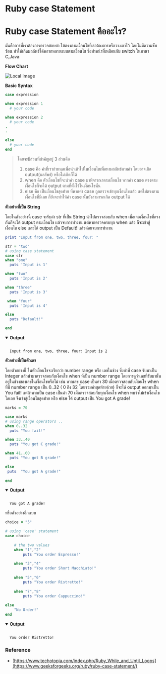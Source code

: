 # Ruby case Statement
# Ruby case Statement คืออะไร?
มันคือการที่เราต้องการตรวจสอบค่า ให้ตรงตามเงื่อนไขที่เราต้องการหรือวางเอาไว้ โดยไม่มีความซับซ้อน ทำให้เกิดผลลัพธ์ได้หลากหลายเเบบตามเงื่อนไข ซึ่งทำหน้าที่เหมือนกับ switch ในภาษา C,Java

**Flow Chart**

![Local Image]()

**Basic Syntax**
``` ruby
case expression

when expression 1
  # your code

when expression 2
  # your code
.
.

else
  # your code
end
```
>โดยจะมีส่วนที่สำคัญอยู่ 3 ส่วนคือ 
 >1. case คือ ค่าที่เรากำหนดเพื่อนำเข้าไปในเงื่อนไขเพื่อหาผลลัพธ์ตามค่า โดยอาจเกิด output(ผลลัพธ์) หรือไม่เกิดก็ได้
 >2. when คือ ตัวเงื่อนไขที่จะนำค่า case มาพิจารณาตามเงื่อนไข หากค่า case ตรงตามเงื่อนไขก็จะได้ output ตามที่ตั้งไว้ในเงื่อนไขนั้น 
 >3. else คือ เป็นเงื่อนไขสุดท้าย ที่หากค่า case ถูกตรวจเข้าทุกเงื่อนไขเเล้ว เเต่ไม่ตรงตามเงื่อนไขที่มีเลย ก็ยังจะทำให้ค่า case นั้นยังสามารถเกิด output ได้

**ตัวอย่างที่เป็น String**

โดยในตัวอย่างนี้ case จะรับค่า str ที่เป็น String นำไปตรวจสอบกับ when เมื่อเจอเงื่อนไขที่ตรงกันก็จะได้ output ตามเงื่อนไข เเล้วจบการทำงาน เเต่หากตรวจครบทุก when เเล้ว ก็จะเข้าสู่เงื่อนไข else เเละได้ output เป็น Default! เเล้วค่อยจบการทำงาน

``` ruby
print "Input from one, two, three, four: "  

str = "two"
# using case statement
case str 
when "one"  
  puts 'Input is 1'

when "two"  
  puts 'Input is 2'

when "three"  
  puts 'Input is 3'

 when "four"  
  puts 'Input is 4'

else  
  puts "Default!"

end  
```

<details open>
  <summary><strong>Output</strong></summary>
  <pre><code>
  Input from one, two, three, four: Input is 2
</code></pre>
</details>

**ตัวอย่างที่เป็นตัวเลข**

โดยตัวอย่างนี้ ในตัวเงื่อนไขจะเรียกว่า number range หรือ เลขในช่วง ซึ่งค่าที่ case รับมาเป็น Integer เเล้วนำมาตรวจสอบกับเงื่อนไข when ที่เป็น number range โดยการดูว่าเลขที่รับมานั้น อยู่ในช่วงของเลขในเงื่อนไขหรือไม่ เช่น หากเลข case เป็นค่า 30 เมื่อตรวจสอบกับเงื่อนไข when ที่มี number range เป็น 0..32 ( 0 ถึง 32 โดยรวมค่าสุดท้ายด้วย) ก็จะได้ output ออกมาเป็น You fail! เเต่ถ้าหากเป็น case เป็นค่า 70 เมื่อตรวจสอบกับทุกเงื่อนไข when พบว่าไม่เข้าเงื่อนไขใดเลย จึงเข้าสู่เงื่อนไขสุดท้าย หรือ else ได้ output เป็น You got A grade!

``` ruby
marks = 70

case marks
# using range operators ..
when 0..32
  puts "You fail!"

when 33..40
  puts "You got C grade!"

when 41..60
  puts "You got B grade!"

else
 puts  "You got A grade!"
 
end
```

<details open>
  <summary><strong>Output</strong></summary>
  <pre><code>
  You got A grade!
</code></pre>
</details>

หรือตัวอย่างอีกเเบบ

``` ruby
choice = "5"

# using 'case' statement
case choice
    
    # the two values
    when "1","2"
        puts "You order Espresso!"
    
    when "3","4"
        puts "You order Short Macchiato!"
    
    when "5","6"
        puts "You order Ristretto!"
    
    when "7","8"
        puts "You order Cappuccino!"
    
else
    "No Order!"
end
``` 
<details open>
  <summary><strong>Output</strong></summary>
  <pre><code>
  You order Ristretto!
</code></pre>
</details>







### Reference
* [https://www.techotopia.com/index.php/Ruby_While_and_Until_Loops](https://www.geeksforgeeks.org/ruby/ruby-case-statement/)
